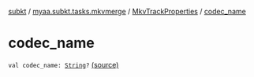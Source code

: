 [subkt](../../index.md) / [myaa.subkt.tasks.mkvmerge](../index.md) / [MkvTrackProperties](index.md) / [codec_name](./codec_name.md)

# codec_name

`val codec_name: `[`String`](https://kotlinlang.org/api/latest/jvm/stdlib/kotlin/-string/index.html)`?` [(source)](https://github.com/Myaamori/SubKt/blob/master/src/main/kotlin/myaa/subkt/tasks/mkvmerge/mkvmerge.kt#L81)